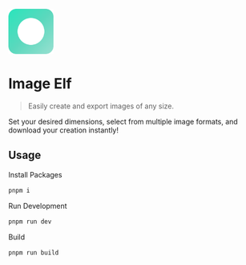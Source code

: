 <p align="left">
    <a href="https://github.com/petukhov/image-elf" target="_blank" rel="noopener noreferrer">
        <img width="90" src="/public/logo.svg" alt="Image Elf logo">
    </a>
</p>

# Image Elf

> Easily create and export images of any size.

Set your desired dimensions, select from multiple image formats, and download your creation instantly!

## Usage

Install Packages

```bash
pnpm i
```

Run Development

```bash
pnpm run dev
```

Build

```bash
pnpm run build
```
